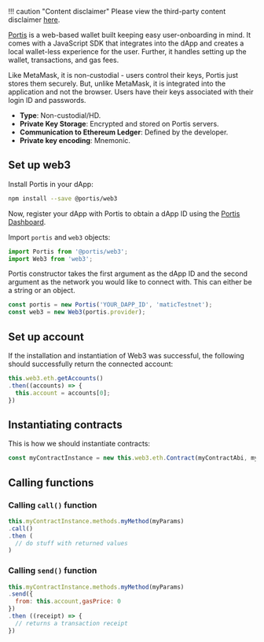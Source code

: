 !!! caution "Content disclaimer"
    Please view the third-party content disclaimer [here](https://github.com/0xPolygon/polygon-docs/blob/main/CONTENT_DISCLAIMER.md).

[Portis](https://www.portis.io/) is a web-based wallet built keeping easy user-onboarding in mind. It comes with a JavaScript SDK that integrates into the dApp and creates a local wallet-less experience for the user. Further, it handles setting up the wallet, transactions, and gas fees.

Like MetaMask, it is non-custodial - users control their keys, Portis just stores them securely. But, unlike MetaMask, it is integrated into the application and not the browser. Users have their keys associated with their login ID and passwords.

- **Type**: Non-custodial/HD.
- **Private Key Storage**: Encrypted and stored on Portis servers.
- **Communication to Ethereum Ledger**: Defined by the developer.
- **Private key encoding**: Mnemonic.

## Set up web3

Install Portis in your dApp:

```sh
npm install --save @portis/web3
```

Now, register your dApp with Portis to obtain a dApp ID using the [Portis Dashboard](https://dashboard.portis.io/).

Import `portis` and `web3` objects:

```js
import Portis from '@portis/web3';
import Web3 from 'web3';
```

Portis constructor takes the first argument as the dApp ID and the second argument as the network you would like to connect with. This can either be a string or an object.

```js
const portis = new Portis('YOUR_DAPP_ID', 'maticTestnet');
const web3 = new Web3(portis.provider);
```

## Set up account

If the installation and instantiation of Web3 was successful, the following should successfully return the connected account:

```js
this.web3.eth.getAccounts()
.then((accounts) => {
  this.account = accounts[0];
})
```

## Instantiating contracts

This is how we should instantiate contracts:

```js
const myContractInstance = new this.web3.eth.Contract(myContractAbi, myContractAddress)
```

## Calling functions

### Calling `call()` function

```js
this.myContractInstance.methods.myMethod(myParams)
.call()
.then (
  // do stuff with returned values
)
```

### Calling `send()` function

```js
this.myContractInstance.methods.myMethod(myParams)
.send({
  from: this.account,gasPrice: 0
})
.then ((receipt) => {
  // returns a transaction receipt
})
```
